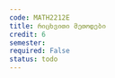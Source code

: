 ```yaml
---
code: MATH2212E
title: რიცხვითი მეთოდები
credit: 6
semester: 
required: False
status: todo
---
```


